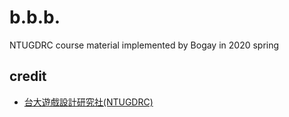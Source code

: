 # b.b.b.

NTUGDRC course material implemented by Bogay in 2020 spring
## credit

- [台大遊戲設計研究社(NTUGDRC)](https://www.facebook.com/ntugdrc/)
